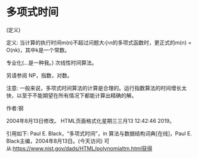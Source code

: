 # 多项式时间


(定义)



定义:
当计算的执行时间m(n)不超过问题大小n的多项式函数时，更正式的m(n) = O(nk)，其中k是一个常数。



专业化(…是一种我。)
次线性时间算法。



另请参阅
NP，指数，对数。



注意:
一般来说，多项式时间算法的计算是合理的。运行指数算法的时间增长太快，以至于不能期望在所有情况下都能计算出精确的解。


作者:钢







2004年8月13日修改。
HTML页面格式化星期三三月13 12:42:46 2019。



引用如下:
Paul E. Black，“多项式时间”，in
算法与数据结构词典[在线]，Paul E. Black主编，2004年8月13日。(今天访问)
可从:https://www.nist.gov/dads/HTML/polynomialtm.html获得